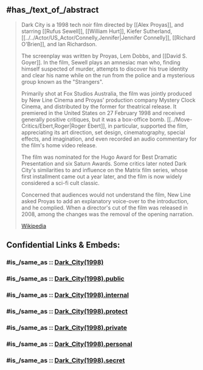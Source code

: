 
## #has_/text_of_/abstract 

> Dark City is a 1998 tech noir film directed by [[Alex Proyas]], and starring [[Rufus Sewell]], [[William Hurt]], Kiefer Sutherland, [[../../Actor/US_Actor/Connelly,Jennifer|Jennifer Connelly]], [[Richard O'Brien]], and Ian Richardson. 
> 
> The screenplay was written by Proyas, Lem Dobbs, and [[David S. Goyer]]. 
> In the film, Sewell plays an amnesiac man who, finding himself suspected of murder, 
> attempts to discover his true identity and clear his name 
> while on the run from the police and a mysterious group known as the "Strangers".
>
> Primarily shot at Fox Studios Australia, the film was 
> jointly produced by New Line Cinema and Proyas' production company Mystery Clock Cinema, 
> and distributed by the former for theatrical release. 
> It premiered in the United States on 27 February 1998 and received generally positive critiques, 
> but it was a box-office bomb. [[../Move-Critics/Ebert,Roger|Roger Ebert]], in particular, supported the film, 
> appreciating its art direction, set design, cinematography, special effects, and imagination, 
> and even recorded an audio commentary for the film's home video release.
>
> The film was nominated for the Hugo Award for Best Dramatic Presentation and six Saturn Awards. 
> Some critics later noted Dark City's similarities to and influence on the Matrix film series, 
> whose first installment came out a year later, and the film is now widely considered a sci-fi cult classic.
>
> Concerned that audiences would not understand the film, 
> New Line asked Proyas to add an explanatory voice-over to the introduction, and he complied. 
> When a director's cut of the film was released in 2008, 
> among the changes was the removal of the opening narration.
>
> [Wikipedia](https://en.wikipedia.org/wiki/Dark%20City%20(1998%20film))  


## Confidential Links & Embeds: 

### #is_/same_as :: [Dark_City(1998)](/_Standards/Society/Communication/Media/Movie/Movie-Genre/SF-Movie/Dark_City(1998).md) 

### #is_/same_as :: [Dark_City(1998).public](/_public/Society/Communication/Media/Movie/Movie-Genre/SF-Movie/Dark_City(1998).public.md) 

### #is_/same_as :: [Dark_City(1998).internal](/_internal/Society/Communication/Media/Movie/Movie-Genre/SF-Movie/Dark_City(1998).internal.md) 

### #is_/same_as :: [Dark_City(1998).protect](/_protect/Society/Communication/Media/Movie/Movie-Genre/SF-Movie/Dark_City(1998).protect.md) 

### #is_/same_as :: [Dark_City(1998).private](/_private/Society/Communication/Media/Movie/Movie-Genre/SF-Movie/Dark_City(1998).private.md) 

### #is_/same_as :: [Dark_City(1998).personal](/_personal/Society/Communication/Media/Movie/Movie-Genre/SF-Movie/Dark_City(1998).personal.md) 

### #is_/same_as :: [Dark_City(1998).secret](/_secret/Society/Communication/Media/Movie/Movie-Genre/SF-Movie/Dark_City(1998).secret.md)

